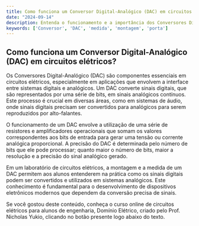 ```yaml
---
title: Como funciona um Conversor Digital-Analógico (DAC) em circuitos elétricos?
date: "2024-09-14"
description: Entenda o funcionamento e a importância dos Conversores Digital-Analógico (DAC) em circuitos elétricos.
keywords: ['Conversor', 'DAC', 'medida', 'montagem', 'porta']
---
```


## Como funciona um Conversor Digital-Analógico (DAC) em circuitos elétricos?

Os Conversores Digital-Analógico (DAC) são componentes essenciais em circuitos elétricos, especialmente em aplicações que envolvem a interface entre sistemas digitais e analógicos. Um DAC converte sinais digitais, que são representados por uma série de bits, em sinais analógicos contínuos. Este processo é crucial em diversas áreas, como em sistemas de áudio, onde sinais digitais precisam ser convertidos para analógicos para serem reproduzidos por alto-falantes.

O funcionamento de um DAC envolve a utilização de uma série de resistores e amplificadores operacionais que somam os valores correspondentes aos bits de entrada para gerar uma tensão ou corrente analógica proporcional. A precisão do DAC é determinada pelo número de bits que ele pode processar; quanto maior o número de bits, maior a resolução e a precisão do sinal analógico gerado.

Em um laboratório de circuitos elétricos, a montagem e a medida de um DAC permitem aos alunos entenderem na prática como os sinais digitais podem ser convertidos e utilizados em sistemas analógicos. Este conhecimento é fundamental para o desenvolvimento de dispositivos eletrônicos modernos que dependem da conversão precisa de sinais.

Se você gostou deste conteúdo, conheça o curso online de circuitos elétricos para alunos de engenharia, Domínio Elétrico, criado pelo Prof. Nicholas Yukio, clicando no botão presente logo abaixo do texto.